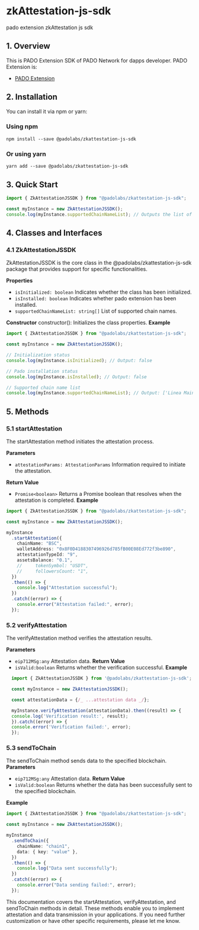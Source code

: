 # zkAttestation-js-sdk
pado extension zkAttestation js sdk

## 1. Overview

This is PADO Extension SDK of PADO Network for dapps developer. PADO Extension is:

- [PADO Extension](https://github.com/pado-labs/pado-extension.git)

## 2. Installation

You can install it via npm or yarn:

### Using npm

```shell
npm install --save @padolabs/zkattestation-js-sdk
```

### Or using yarn

```shell
yarn add --save @padolabs/zkattestation-js-sdk
```

## 3. Quick Start

```typescript
import { ZkAttestationJSSDK } from "@padolabs/zkattestation-js-sdk";

const myInstance = new ZkAttestationJSSDK();
console.log(myInstance.supportedChainNameList); // Outputs the list of supported chain names
```

## 4. Classes and Interfaces

### 4.1 ZkAttestationJSSDK

ZkAttestationJSSDK is the core class in the @padolabs/zkattestation-js-sdk package that provides support for specific functionalities.

**Properties**

- `isInitialized: boolean` Indicates whether the class has been initialized.
- `isInstalled: boolean` Indicates whether pado extension has been installed.
- `supportedChainNameList: string[]` List of supported chain names.

**Constructor**
constructor(): Initializes the class properties.
**Example**

```typescript
import { ZkAttestationJSSDK } from "@padolabs/zkattestation-js-sdk";

const myInstance = new ZkAttestationJSSDK();

// Initialization status
console.log(myInstance.isInitialized); // Output: false

// Pado installation status
console.log(myInstance.isInstalled); // Output: false

// Supported chain name list
console.log(myInstance.supportedChainNameList); // Output: ['Linea Mainnet', "BSC", "opBNB", "Arbitrum", "Scroll Mainnet"]
```

## 5. Methods

### 5.1 startAttestation

The startAttestation method initiates the attestation process.

**Parameters**

- `attestationParams: AttestationParams` Information required to initiate the attestation.

**Return Value**

- `Promise<boolean>` Returns a Promise boolean that resolves when the attestation is completed.
  **Example**

```typescript
import { ZkAttestationJSSDK } from "@padolabs/zkattestation-js-sdk";

const myInstance = new ZkAttestationJSSDK();

myInstance
  .startAttestation({
    chainName: "BSC",
    walletAddress: "0x8F0D4188307496926d785fB00E08Ed772f3be890",
    attestationTypeId: "9",
    assetsBalance: "0.1",
    //     tokenSymbol: "USDT",
    //     followersCount: "1",
  })
  .then(() => {
    console.log("Attestation successful");
  })
  .catch((error) => {
    console.error("Attestation failed:", error);
  });
```

### 5.2 verifyAttestation

The verifyAttestation method verifies the attestation results.

**Parameters**

- `eip712MSg:any` Attestation data.
  **Return Value**
- `isValid:boolean` Returns whether the verification successful.
  **Example**

```typescript
  import { ZkAttestationJSSDK } from '@padolabs/zkattestation-js-sdk';

  const myInstance = new ZkAttestationJSSDK();

  const attestationData = {/_ ...attestation data _/};

  myInstance.verifyAttestation(attestationData).then((result) => {
  console.log('Verification result:', result);
  }).catch((error) => {
  console.error('Verification failed:', error);
  });
```

### 5.3 sendToChain

The sendToChain method sends data to the specified blockchain.
**Parameters**

- `eip712MSg:any` Attestation data.
  **Return Value**
- `isValid:boolean` Returns whether the data has been successfully sent to the specified blockchain.

**Example**

```typescript
import { ZkAttestationJSSDK } from "@padolabs/zkattestation-js-sdk";

const myInstance = new ZkAttestationJSSDK();

myInstance
  .sendToChain({
    chainName: "chain1",
    data: { key: "value" },
  })
  .then(() => {
    console.log("Data sent successfully");
  })
  .catch((error) => {
    console.error("Data sending failed:", error);
  });
```

This documentation covers the startAttestation, verifyAttestation, and sendToChain methods in detail. These methods enable you to implement attestation and data transmission in your applications. If you need further customization or have other specific requirements, please let me know.
